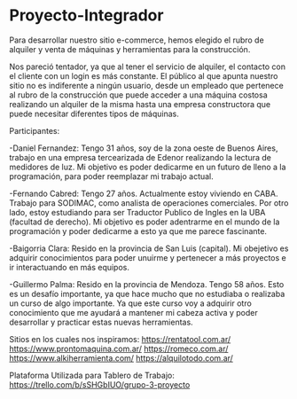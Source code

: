 # Proyecto-Integrador
Para desarrollar nuestro sitio e-commerce, hemos elegido el rubro de alquiler y venta de máquinas y herramientas para la construcción.

Nos pareció tentador, ya que al tener el servicio de alquiler, el contacto con el cliente con un login es más constante.
El público al que apunta nuestro sitio no es indiferente a ningún usuario, desde un empleado que pertenece al rubro de la construcción que puede acceder a una máquina costosa realizando un alquiler de la misma hasta una empresa constructora que puede necesitar diferentes tipos de máquinas.

Participantes:

-Daniel Fernandez: 
Tengo 31 años, soy de la zona oeste de Buenos Aires, trabajo en una empresa tercearizada de Edenor realizando la lectura de medidores de luz. Mi objetivo es poder dedicarme en un futuro de lleno a la programación, para poder reemplazar mi trabajo actual. 

-Fernando Cabred:
Tengo 27 años. Actualmente estoy viviendo en CABA. Trabajo para SODIMAC, como analista de operaciones comerciales. Por otro lado, estoy estudiando para ser Traductor Publico de Ingles en la UBA (facultad de derecho). Mi objetivo es poder adentrarme en el mundo de la programación y poder dedicarme a esto ya que me parece fascinante.    

-Baigorria Clara:
Resido en la provincia de San Luis (capital).  Mi obejetivo es adquirir conocimientos para poder unuirme y pertenecer a más proyectos e ir interactuando en más equipos. 

-Guillermo Palma:
Resido en la provincia de Mendoza. Tengo 58 años. Esto es un desafío importante, ya que hace mucho que no estudiaba o realizaba un curso de algo importante. Ya que este curso voy a adquirir otro conocimiento que me ayudará a mantener mi cabeza activa y poder desarrollar y practicar estas nuevas herramientas.

Sitios en los cuales nos inspiramos:
https://rentatool.com.ar/
https://www.prontomaquina.com.ar/
https://romeco.com.ar/
https://www.alkiherramienta.com/
https://alquilotodo.com.ar/

Plataforma Utilizada para Tablero de Trabajo:
https://trello.com/b/sSHGbIUO/grupo-3-proyecto
